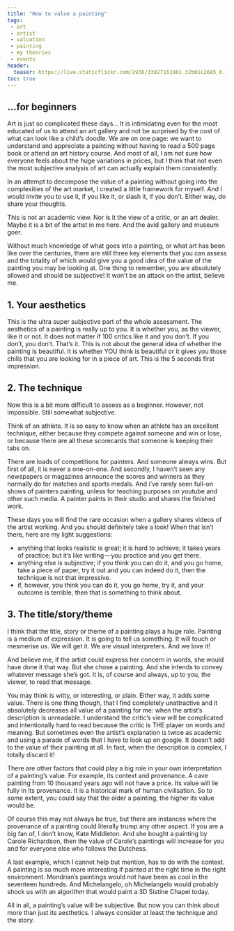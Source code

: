```yaml
---
title: "How to value a painting"
tags:
 - art
 - artist
 - valuation
 - painting
 - my theories
 - events
header:
  teaser: https://live.staticflickr.com/2938/33027161861_32b01c2685_b.jpg
toc: true
---   
```


## ...for beginners


Art is just so complicated these days… It is intimidating even for the most educated of us to attend an art gallery and not be surprised by the cost of what can look like a child’s doodle. We are on one page: we want to understand and appreciate a painting without having to read a 500 page book or attend an art history course. And most of all, I am not sure how everyone feels about the huge variations in prices, but I think that not even the most subjective analysis of art can actually explain them consistently.

In an attempt to decompose the value of a painting without going into the complexities of the art market, I created a little framework for myself. And I would invite you to use it, if you like it, or slash it, if you don’t. Either way, do share your thoughts.

This is not an academic view. Nor is it the view of a critic, or an art dealer. Maybe it is a bit of the artist in me here. And the avid gallery and museum goer.

Without much knowledge of what goes into a painting, or what art has been like over the centuries, there are still three key elements that you can assess and the totality of which would give you a good idea of the value of the painting you may be looking at. One thing to remember, you are absolutely allowed and should be subjective! It won’t be an attack on the artist, believe me.

## 1. Your aesthetics

This is the ultra super subjective part of the whole assessment. The aesthetics of a painting is really up to you. It is whether you, as the viewer, like it or not. It does not matter if 100 critics like it and you don’t. If you don’t, you don’t. That’s it. This is not about the general idea of whether the painting is beautiful. It is whether YOU think is beautiful or it gives you those chills that you are looking for in a piece of art. This is the 5 seconds first impression.

## 2. The technique

Now this is a bit more difficult to assess as a beginner. However, not impossible. Still somewhat subjective.

Think of an athlete. It is so easy to know when an athlete has an excellent technique, either because they compete against someone and win or lose, or because there are all these scorecards that someone is keeping their tabs on.

There are loads of competitions for painters. And someone always wins. But first of all, it is never a one-on-one. And secondly, I haven’t seen any newspapers or magazines announce the scores and winners as they normally do for matches and sports medals. And i’ve rarely seen full-on shows of painters painting, unless for teaching purposes on youtube and other such media. A painter paints in their studio and shares the finished work.

These days you will find the rare occasion when a gallery shares videos of the artist working. And you should definitely take a look! When that isn’t there, here are my light suggestions:

   - anything that looks realistic is great; it is hard to achieve; it takes years of practice; but it’s like writing — you practice and you get there.
   - anything else is subjective; if you think you can do it, and you go home, take a piece of paper, try it out and you can indeed do it, then the technique is not that impressive.
   - if, however, you think you can do it, you go home, try it, and your outcome is terrible, then that is something to think about.

## 3. The title/story/theme

I think that the title, story or theme of a painting plays a huge role. Painting is a medium of expression. It is going to tell us something. It will touch or mesmerise us. We will get it. We are visual interpreters. And we love it!

And believe me, if the artist could express her concern in words, she would have done it that way. But she chose a painting. And she intends to convey whatever message she’s got. It is, of course and always, up to you, the viewer, to read that message.

You may think is witty, or interesting, or plain. Either way, it adds some value. There is one thing though, that I find completely unattractive and it absolutely decreases all value of a painting for me: when the artist’s description is unreadable. I understand the critic’s view will be complicated and intentionally hard to read because the critic is THE player on words and meaning. But sometimes even the artist’s explanation is twice as academic and using a parade of words that I have to look up on google. It doesn’t add to the value of their painting at all. In fact, when the description is complex, I totally discard it!

There are other factors that could play a big role in your own interpretation of a painting’s value. For example, its context and provenance. A cave painting from 10 thousand years ago will not have a price. Its value will lie fully in its provenance. It is a historical mark of human civilisation. So to some extent, you could say that the older a painting, the higher its value would be.

Of course this may not always be true, but there are instances where the provenance of a painting could literally trump any other aspect. If you are a big fan of, I don’t know, Kate Middleton. And she bought a painting by Carole Richardson, then the value of Carole’s paintings will increase for you and for everyone else who follows the Dutchess.

A last example, which I cannot help but mention, has to do with the context. A painting is so much more interesting if painted at the right time in the right environment. Mondrian’s paintings would not have been as cool in the seventeen hundreds. And Michelangelo, oh Michelangelo would probably shock us with an algorithm that would paint a 3D Sistine Chapel today.

All in all, a painting’s value will be subjective. But now you can think about more than just its aesthetics. I always consider at least the technique and the story.
